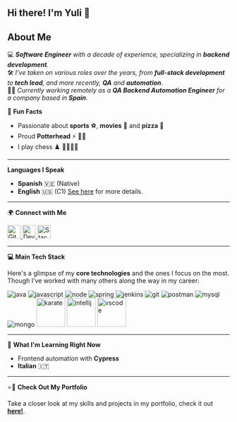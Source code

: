 ## Hi there! I'm Yuli 👋


## About Me

💻 _**Software Engineer** with a decade of experience, specializing in **backend development**._  
🛠️ _I’ve taken on various roles over the years, from **full-stack development** to **tech lead**, and more recently, **QA** and **automation**_.  
👩‍💻 _Currently working remotely as a **QA Backend Automation Engineer** for a company based in **Spain**_.

🎯 **Fun Facts**
- Passionate about **sports** ⚽, **movies** 🎥 and **pizza** 🍕
- Proud **Potterhead** ⚡ 🙋‍♀️  
- I play chess ♟️ 🤜🏻🤛🏻

---

**Languages I Speak** 

- **Spanish** 🇻🇪 (Native)
- **English** 🇺🇸 (C1) [See here](https://cert.efset.org/zLgeBE) for more details.

---

🌍 **Connect with Me** 

<p align="left">
    <a href="https://github.com/ypdev19?tab=repositories">
      <img src="https://www.vectorlogo.zone/logos/github/github-tile.svg" alt="GitHub" width="30" height="30" />
    </a>
    <a href="https://dev.to/ypdev19">
      <img src="https://www.vectorlogo.zone/logos/devto/devto-icon.svg" alt="Dev.to" width="30" height="30" />
    </a>
    <a href="https://stackoverflow.com/users/18516849/ypdev19">
      <img src="https://www.vectorlogo.zone/logos/stackoverflow/stackoverflow-icon.svg" alt="StackOverflow" width="30" height="30" />
    </a>
</p>

---

**💻 Main Tech Stack**

Here's a glimpse of my **core technologies** and the ones I focus on the most. Though I’ve worked with many others along the way in my career:

<p align="left">
 <img src="https://www.vectorlogo.zone/logos/java/java-ar21.svg" alt="java"  />
 <img src="https://www.vectorlogo.zone/logos/javascript/javascript-icon.svg" alt="javascript"  />
 <img src="https://www.vectorlogo.zone/logos/nodejs/nodejs-ar21.svg" alt="node" />
 <img src="https://www.vectorlogo.zone/logos/springio/springio-icon.svg" alt="spring"/>

 <img src="https://www.vectorlogo.zone/logos/jenkins/jenkins-icon.svg" alt="jenkins"  />
 <img src="https://www.vectorlogo.zone/logos/git-scm/git-scm-icon.svg" alt="git" />
 <img src="https://www.vectorlogo.zone/logos/getpostman/getpostman-icon.svg" alt="postman"  />

 <img src="https://www.vectorlogo.zone/logos/mysql/mysql-ar21.svg" alt="mysql" />
 <img src="https://www.vectorlogo.zone/logos/mongodb/mongodb-icon.svg" alt="mongo" />

 <img src="https://cdn.jsdelivr.net/gh/devicons/devicon@latest/icons/karatelabs/karatelabs-original-wordmark.svg" alt="karate" width="65" height="65"  />
 <img src="https://cdn.jsdelivr.net/gh/devicons/devicon@latest/icons/intellij/intellij-original.svg" alt="intellij" width="65" height="65"  />
 <img src="https://cdn.jsdelivr.net/gh/devicons/devicon@latest/icons/vscode/vscode-original.svg" alt="vscode" width="65" height="65"  />
</p>

---

🚀 **What I'm Learning Right Now**  
- Frontend automation with **Cypress**    
- **Italian** 🇮🇹

---

⭐📁 **Check Out My Portfolio** 

Take a closer look at my skills and projects in my portfolio, check it out **[here!](https://github.com/ypdev19?tab=repositories)**.

<!--
**ypdev19/ypdev19** is a ✨ _special_ ✨ repository because its `README.md` (this file) appears on your GitHub profile.
&#128204;
Here are some ideas to get you started:
📝
🏆
⭐
🥇
📚
🎓
- 🔭 I’m currently working on ...
- 🌱 I’m currently learning ...
- 👯 I’m looking to collaborate on ...
- 🤔 I’m looking for help with ...
- 💬 Ask me about ...
- 📫 How to reach me: ...
- 😄 Pronouns: ...
- ⚡ Fun fact: ...
-->
